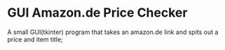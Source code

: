 # GUI Amazon.de Price Checker
A small GUI(tkinter) program that takes an amazon.de link and spits out a price and item title;
